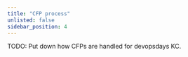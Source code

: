 ```yaml
---
title: "CFP process"
unlisted: false
sidebar_position: 4
---
```


TODO: Put down how CFPs are handled for devopsdays KC.